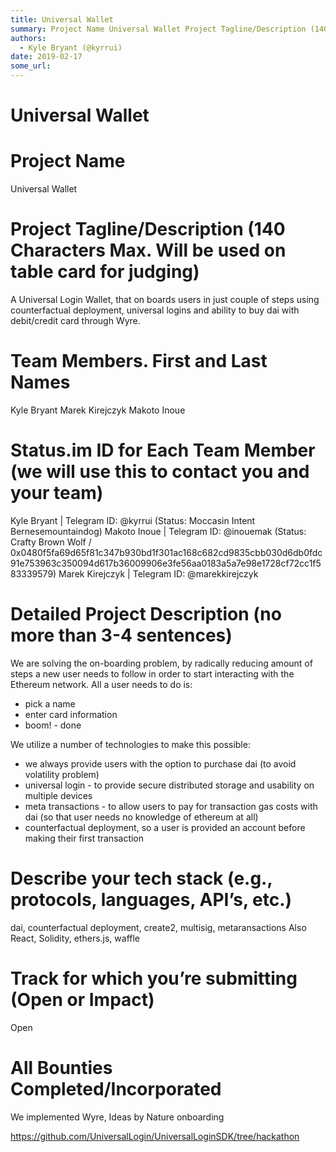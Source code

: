 ```yaml
---
title: Universal Wallet
summary: Project Name Universal Wallet Project Tagline/Description (140 Characters Max. Will be used on table card for judging) A Universal Login Wallet, that on boards users in just couple of steps using counterfactual deployment, universal logins and ability to buy dai with debit/credit card through Wyre. Team Members. First and Last Names Kyle Bryant Marek Kirejczyk Makoto Inoue Status.im ID for Each Team Member (we will use this to contact you and your team) Kyle Bryant | Telegram ID- @kyrrui (Status
authors:
  - Kyle Bryant (@kyrrui)
date: 2019-02-17
some_url: 
---
```


# Universal Wallet

# Project Name
Universal Wallet


# Project Tagline/Description (140 Characters Max. Will be used on table card for judging)
A Universal Login Wallet, that on boards users in just couple of steps using counterfactual deployment, universal logins and ability to buy dai with debit/credit card through Wyre.


# Team Members. First and Last Names
Kyle Bryant
Marek Kirejczyk
Makoto Inoue


# Status.im ID for Each Team Member (we will use this to contact you and your team)
Kyle Bryant | Telegram ID: @kyrrui  (Status: Moccasin Intent Bernesemountaindog)
Makoto Inoue | Telegram ID: @inouemak  (Status: Crafty Brown Wolf /  0x0480f5fa69d65f81c347b930bd1f301ac168c682cd9835cbb030d6db0fdc91e753963c350094d617b36009906e3fe56aa0183a5a7e98e1728cf72cc1f583339579)
Marek Kirejczyk | Telegram ID: @marekkirejczyk

# Detailed Project Description (no more than 3-4 sentences)
We are solving the on-boarding problem, by radically reducing amount of steps a new user needs to follow in order to start interacting with the Ethereum network. All a user needs to do is:
- pick a name
- enter card information
- boom! - done

We utilize a number of technologies to make this possible:
- we always provide users with the option to purchase dai (to avoid volatility problem)
- universal login - to provide secure distributed storage and usability on multiple devices
- meta transactions - to allow users to pay for transaction gas costs with dai (so that user needs no knowledge of ethereum at all)
- counterfactual deployment, so a user is provided an account before making their first transaction



# Describe your tech stack (e.g., protocols, languages, API’s, etc.)
dai, counterfactual deployment, create2, multisig, metaransactions 
Also React, Solidity, ethers.js, waffle

# Track for which you’re submitting (Open or Impact)
Open

# All Bounties Completed/Incorporated
We implemented Wyre, Ideas by Nature onboarding

https://github.com/UniversalLogin/UniversalLoginSDK/tree/hackathon




